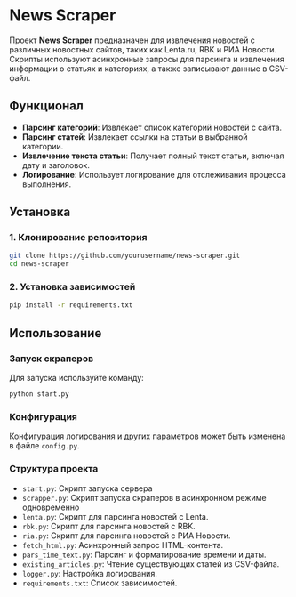 # News Scraper

Проект **News Scraper** предназначен для извлечения новостей с различных новостных сайтов, таких как Lenta.ru, RBK и РИА Новости. Скрипты используют асинхронные запросы для парсинга и извлечения информации о статьях и категориях, а также записывают данные в CSV-файл.

## Функционал

- **Парсинг категорий**: Извлекает список категорий новостей с сайта.
- **Парсинг статей**: Извлекает ссылки на статьи в выбранной категории.
- **Извлечение текста статьи**: Получает полный текст статьи, включая дату и заголовок.
- **Логирование**: Использует логирование для отслеживания процесса выполнения.

## Установка

### 1. Клонирование репозитория

```bash
git clone https://github.com/yourusername/news-scraper.git
cd news-scraper
```

### 2. Установка зависимостей

```bash
pip install -r requirements.txt
```

## Использование

### Запуск скраперов

Для запуска используйте команду:

```bash
python start.py
```

### Конфигурация

Конфигурация логирования и других параметров может быть изменена в файле `config.py`.

### Структура проекта

- `start.py`: Скрипт запуска сервера
- `scrapper.py`: Скрипт запуска скраперов в асинхронном режиме одновременно
- `lenta.py`: Скрипт для парсинга новостей с Lenta.
- `rbk.py`: Скрипт для парсинга новостей с RBK.
- `ria.py`: Скрипт для парсинга новостей с РИА Новости.
- `fetch_html.py`: Асинхронный запрос HTML-контента.
- `pars_time_text.py`: Парсинг и форматирование времени и даты.
- `existing_articles.py`: Чтение существующих статей из CSV-файла.
- `logger.py`: Настройка логирования.
- `requirements.txt`: Список зависимостей.


